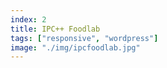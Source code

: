 ```yaml
---
index: 2
title: IPC++ Foodlab
tags: ["responsive", "wordpress"]
image: "./img/ipcfoodlab.jpg"
---
```

